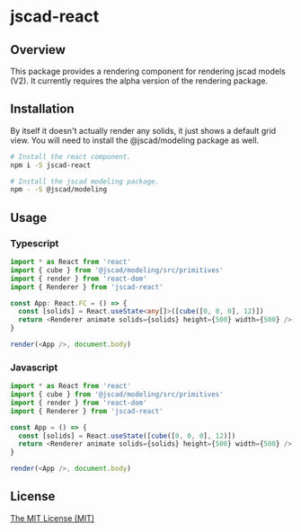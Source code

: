 # jscad-react

## Overview

This package provides a rendering component for rendering jscad models (V2). It currently requires the alpha version of the rendering package.

## Installation

By itself it doesn't actually render any solids, it just shows a default grid view. You will need to install the @jscad/modeling package as well.

```bash
# Install the react component.
npm i -S jscad-react

# Install the jscad modeling package.
npm - -S @jscad/modeling
```

## Usage

### Typescript

```ts
import * as React from 'react'
import { cube } from '@jscad/modeling/src/primitives'
import { render } from 'react-dom'
import { Renderer } from 'jscad-react'

const App: React.FC = () => {
  const [solids] = React.useState<any[]>([cube([0, 0, 0], 12)])
  return <Renderer animate solids={solids} height={500} width={500} />
}

render(<App />, document.body)
```

### Javascript

```js
import * as React from 'react'
import { cube } from '@jscad/modeling/src/primitives'
import { render } from 'react-dom'
import { Renderer } from 'jscad-react'

const App = () => {
  const [solids] = React.useState([cube([0, 0, 0], 12)])
  return <Renderer animate solids={solids} height={500} width={500} />
}

render(<App />, document.body)
```

## License

[The MIT License (MIT)](LICENSE)
